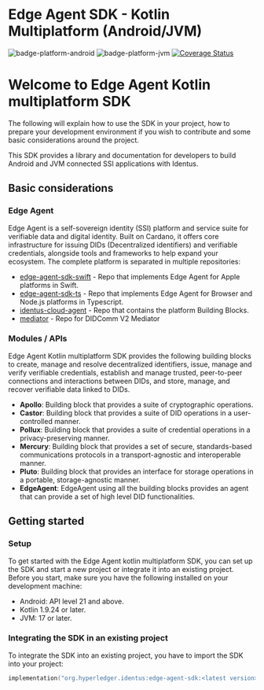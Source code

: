 # Edge Agent SDK - Kotlin Multiplatform (Android/JVM)

![badge-platform-android]
![badge-platform-jvm]
[![Coverage Status](https://coveralls.io/repos/github/input-output-hk/atala-prism-wallet-sdk-kmm/badge.svg?branch=main)](https://coveralls.io/github/input-output-hk/atala-prism-wallet-sdk-kmm?branch=main)

# Welcome to Edge Agent Kotlin multiplatform SDK

The following will explain how to use the SDK in your project, how to prepare your development environment if you wish to contribute and some basic considerations around the project.

This SDK provides a library and documentation for developers to build Android and JVM connected SSI applications with Identus.

## Basic considerations

### Edge Agent

Edge Agent is a self-sovereign identity (SSI) platform and service suite for verifiable data and digital identity. Built on Cardano, it offers core infrastructure for issuing DIDs (Decentralized identifiers) and verifiable credentials, alongside tools and frameworks to help expand your ecosystem.
The complete platform is separated in multiple repositories:

* [edge-agent-sdk-swift](https://github.com/input-output-hk/atala-prism-wallet-sdk-swift) - Repo that implements Edge Agent for Apple platforms in Swift.
* [edge-agent-sdk-ts](https://github.com/input-output-hk/atala-prism-wallet-sdk-ts) - Repo that implements Edge Agent for Browser and Node.js platforms in Typescript.
* [identus-cloud-agent](https://github.com/hyperledger/identus-cloud-agent) - Repo that contains the platform Building Blocks.
* [mediator](https://github.com/input-output-hk/atala-prism-mediator) - Repo for DIDComm V2 Mediator

### Modules / APIs

Edge Agent Kotlin multiplatform SDK provides the following building blocks to create, manage and resolve decentralized identifiers, issue, manage and verify verifiable credentials, establish and manage trusted, peer-to-peer connections and interactions between DIDs, and store, manage, and recover verifiable data linked to DIDs.

* __Apollo__: Building block that provides a suite of cryptographic operations.
* __Castor__: Building block that provides a suite of DID operations in a user-controlled manner.
* __Pollux__: Building block that provides a suite of credential operations in a privacy-preserving manner.
* __Mercury__: Building block that provides a set of secure, standards-based communications protocols in a transport-agnostic and interoperable manner.
* __Pluto__: Building block that provides an interface for storage operations in a portable, storage-agnostic manner.
* __EdgeAgent__: EdgeAgent using all the building blocks provides an agent that can provide a set of high level DID functionalities.

## Getting started

### Setup

To get started with the Edge Agent kotlin multiplatform SDK, you can set up the SDK and start a new project or integrate it into an existing project. Before you start, make sure you have the following installed on your development machine:

- Android: API level 21 and above.
- Kotlin 1.9.24 or later.
- JVM: 17 or later.

### Integrating the SDK in an existing project

To integrate the SDK into an existing project, you have to import the SDK into your project:

```kotlin
implementation("org.hyperledger.identus:edge-agent-sdk:<latest version>")
```

<!-- TAG_PLATFORMS -->
[badge-platform-android]: http://img.shields.io/badge/-android-6EDB8D.svg?style=flat
[badge-platform-jvm]: http://img.shields.io/badge/-jvm-DB413D.svg?style=flat
